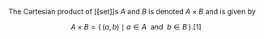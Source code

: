 The Cartesian product of [[set]]s $A$ and $B$ is denoted $A\times B$ and is given by

$$
A\times B=\{\,(a,b)\mid a\in A\ {\mbox{ and }}\ b\in B\,\}.[1]
$$
